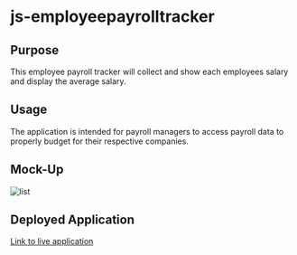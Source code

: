 # js-employeepayrolltracker

## Purpose

This employee payroll tracker will collect and show each employees salary and display the average salary.

## Usage

The application is intended for payroll managers to access payroll data to properly budget for their respective companies.

## Mock-Up

<img src="./assets/Screenshot 2024-08-25 at 1.46.00 PM.png" alt= list of employees>

## Deployed Application

<a href="https://kwansom.github.io/js-employeepayrolltracker/">Link to live application</a>
